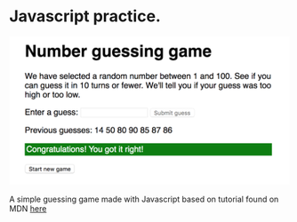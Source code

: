 # Javascript practice.


![Guessing game](Guesses.png)


A simple guessing game made with Javascript based on tutorial found on MDN
 [here](https://developer.mozilla.org/en-US/docs/Learn/JavaScript/First_steps/A_first_splash)
